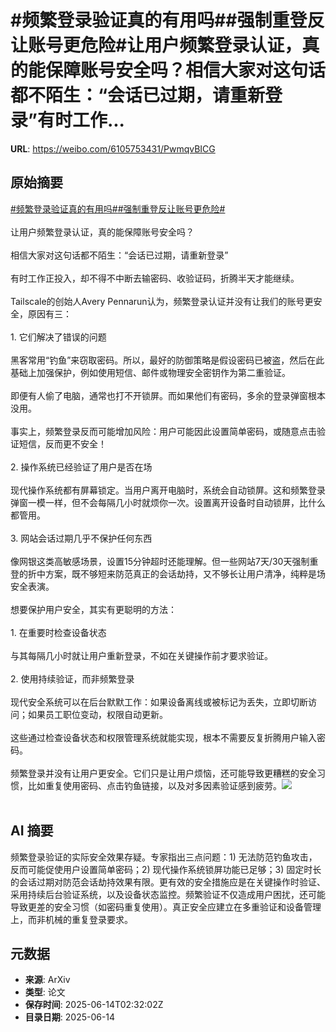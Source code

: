 # #频繁登录验证真的有用吗##强制重登反让账号更危险#让用户频繁登录认证，真的能保障账号安全吗？相信大家对这句话都不陌生：“会话已过期，请重新登录”有时工作...

**URL**: https://weibo.com/6105753431/PwmqvBICG

## 原始摘要

<a href="https://m.weibo.cn/search?containerid=231522type%3D1%26t%3D10%26q%3D%23%E9%A2%91%E7%B9%81%E7%99%BB%E5%BD%95%E9%AA%8C%E8%AF%81%E7%9C%9F%E7%9A%84%E6%9C%89%E7%94%A8%E5%90%97%23&amp;extparam=%23%E9%A2%91%E7%B9%81%E7%99%BB%E5%BD%95%E9%AA%8C%E8%AF%81%E7%9C%9F%E7%9A%84%E6%9C%89%E7%94%A8%E5%90%97%23" data-hide=""><span class="surl-text">#频繁登录验证真的有用吗#</span></a><a href="https://m.weibo.cn/search?containerid=231522type%3D1%26t%3D10%26q%3D%23%E5%BC%BA%E5%88%B6%E9%87%8D%E7%99%BB%E5%8F%8D%E8%AE%A9%E8%B4%A6%E5%8F%B7%E6%9B%B4%E5%8D%B1%E9%99%A9%23&amp;extparam=%23%E5%BC%BA%E5%88%B6%E9%87%8D%E7%99%BB%E5%8F%8D%E8%AE%A9%E8%B4%A6%E5%8F%B7%E6%9B%B4%E5%8D%B1%E9%99%A9%23" data-hide=""><span class="surl-text">#强制重登反让账号更危险#</span></a><br><br>让用户频繁登录认证，真的能保障账号安全吗？<br><br>相信大家对这句话都不陌生：“会话已过期，请重新登录”<br><br>有时工作正投入，却不得不中断去输密码、收验证码，折腾半天才能继续。<br><br>Tailscale的创始人Avery Pennarun认为，频繁登录认证并没有让我们的账号更安全，原因有三：<br><br>1. 它们解决了错误的问题<br><br>黑客常用“钓鱼”来窃取密码。所以，最好的防御策略是假设密码已被盗，然后在此基础上加强保护，例如使用短信、邮件或物理安全密钥作为第二重验证。<br><br>即便有人偷了电脑，通常也打不开锁屏。而如果他们有密码，多余的登录弹窗根本没用。<br><br>事实上，频繁登录反而可能增加风险：用户可能因此设置简单密码，或随意点击验证短信，反而更不安全！<br><br>2. 操作系统已经验证了用户是否在场<br><br>现代操作系统都有屏幕锁定。当用户离开电脑时，系统会自动锁屏。这和频繁登录弹窗一模一样，但不会每隔几小时就烦你一次。设置离开设备时自动锁屏，比什么都管用。<br><br>3. 网站会话过期几乎不保护任何东西<br><br>像网银这类高敏感场景，设置15分钟超时还能理解。但一些网站7天/30天强制重登的折中方案，既不够短来防范真正的会话劫持，又不够长让用户清净，纯粹是场安全表演。<br><br>想要保护用户安全，其实有更聪明的方法：<br><br>1. 在重要时检查设备状态<br><br>与其每隔几小时就让用户重新登录，不如在关键操作前才要求验证。<br><br>2. 使用持续验证，而非频繁登录<br><br>现代安全系统可以在后台默默工作：如果设备离线或被标记为丢失，立即切断访问；如果员工职位变动，权限自动更新。<br><br>这些通过检查设备状态和权限管理系统就能实现，根本不需要反复折腾用户输入密码。<br><br>频繁登录并没有让用户更安全。它们只是让用户烦恼，还可能导致更糟糕的安全习惯，比如重复使用密码、点击钓鱼链接，以及对多因素验证感到疲劳。<img style="" src="https://tvax3.sinaimg.cn/large/006Fd7o3ly1i2dty02q8bj30zk0i20u4.jpg" referrerpolicy="no-referrer"><br><br>

## AI 摘要

频繁登录验证的实际安全效果存疑。专家指出三点问题：1) 无法防范钓鱼攻击，反而可能促使用户设置简单密码；2) 现代操作系统锁屏功能已足够；3) 固定时长的会话过期对防范会话劫持效果有限。更有效的安全措施应是在关键操作时验证、采用持续后台验证系统，以及设备状态监控。频繁验证不仅造成用户困扰，还可能导致更差的安全习惯（如密码重复使用）。真正安全应建立在多重验证和设备管理上，而非机械的重复登录要求。

## 元数据

- **来源**: ArXiv
- **类型**: 论文
- **保存时间**: 2025-06-14T02:32:02Z
- **目录日期**: 2025-06-14
